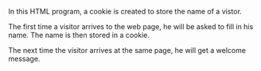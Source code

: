 In this HTML program, a cookie is created to store the name of a vistor. 

The first time a visitor arrives to the web page, he will be asked to fill in his name. The name is then stored in a cookie.

The next time the visitor arrives at the same page, he will get a welcome message.
